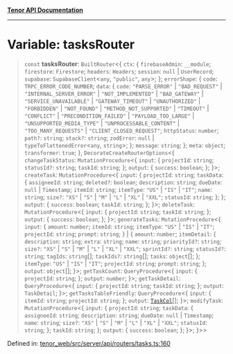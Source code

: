 [**Tenor API Documentation**](../../README.md)

***

# Variable: tasksRouter

> `const` **tasksRouter**: `BuiltRouter`\<\{ `ctx`: \{ `firebaseAdmin`: `__module`; `firestore`: `Firestore`; `headers`: `Headers`; `session`: `null` \| `UserRecord`; `supabase`: `SupabaseClient`\<`any`, `"public"`, `any`\>; \}; `errorShape`: \{ `code`: `TRPC_ERROR_CODE_NUMBER`; `data`: \{ `code`: `"PARSE_ERROR"` \| `"BAD_REQUEST"` \| `"INTERNAL_SERVER_ERROR"` \| `"NOT_IMPLEMENTED"` \| `"BAD_GATEWAY"` \| `"SERVICE_UNAVAILABLE"` \| `"GATEWAY_TIMEOUT"` \| `"UNAUTHORIZED"` \| `"FORBIDDEN"` \| `"NOT_FOUND"` \| `"METHOD_NOT_SUPPORTED"` \| `"TIMEOUT"` \| `"CONFLICT"` \| `"PRECONDITION_FAILED"` \| `"PAYLOAD_TOO_LARGE"` \| `"UNSUPPORTED_MEDIA_TYPE"` \| `"UNPROCESSABLE_CONTENT"` \| `"TOO_MANY_REQUESTS"` \| `"CLIENT_CLOSED_REQUEST"`; `httpStatus`: `number`; `path?`: `string`; `stack?`: `string`; `zodError`: `null` \| `typeToFlattenedError`\<`any`, `string`\>; \}; `message`: `string`; \}; `meta`: `object`; `transformer`: `true`; \}, `DecorateCreateRouterOptions`\<\{ `changeTaskStatus`: `MutationProcedure`\<\{ `input`: \{ `projectId`: `string`; `statusId?`: `string`; `taskId`: `string`; \}; `output`: \{ `success`: `boolean`; \}; \}\>; `createTask`: `MutationProcedure`\<\{ `input`: \{ `projectId`: `string`; `taskData`: \{ `assigneeId`: `string`; `deleted?`: `boolean`; `description`: `string`; `dueDate`: `null` \| `Timestamp`; `itemId`: `string`; `itemType`: `"US"` \| `"IS"` \| `"IT"`; `name`: `string`; `size?`: `"XS"` \| `"S"` \| `"M"` \| `"L"` \| `"XL"` \| `"XXL"`; `statusId`: `string`; \}; \}; `output`: \{ `success`: `boolean`; `taskId`: `string`; \}; \}\>; `deleteTask`: `MutationProcedure`\<\{ `input`: \{ `projectId`: `string`; `taskId`: `string`; \}; `output`: \{ `success`: `boolean`; \}; \}\>; `generateTasks`: `MutationProcedure`\<\{ `input`: \{ `amount`: `number`; `itemId`: `string`; `itemType`: `"US"` \| `"IS"` \| `"IT"`; `projectId`: `string`; `prompt`: `string`; \} \| \{ `amount`: `number`; `itemDetail`: \{ `description`: `string`; `extra`: `string`; `name`: `string`; `priorityId?`: `string`; `size?`: `"XS"` \| `"S"` \| `"M"` \| `"L"` \| `"XL"` \| `"XXL"`; `sprintId?`: `string`; `statusId?`: `string`; `tagIds`: `string`[]; `taskIds?`: `string`[]; `tasks`: `object`[]; \}; `itemType`: `"US"` \| `"IS"` \| `"IT"`; `projectId`: `string`; `prompt`: `string`; \}; `output`: `object`[]; \}\>; `getTaskCount`: `QueryProcedure`\<\{ `input`: \{ `projectId`: `string`; \}; `output`: `number`; \}\>; `getTaskDetail`: `QueryProcedure`\<\{ `input`: \{ `projectId`: `string`; `taskId`: `string`; \}; `output`: `TaskDetail`; \}\>; `getTasksTableFriendly`: `QueryProcedure`\<\{ `input`: \{ `itemId`: `string`; `projectId`: `string`; \}; `output`: [`TaskCol`](../interfaces/TaskCol.md)[]; \}\>; `modifyTask`: `MutationProcedure`\<\{ `input`: \{ `projectId`: `string`; `taskData`: \{ `assigneeId`: `string`; `description`: `string`; `dueDate`: `null` \| `Timestamp`; `name`: `string`; `size?`: `"XS"` \| `"S"` \| `"M"` \| `"L"` \| `"XL"` \| `"XXL"`; `statusId`: `string`; \}; `taskId`: `string`; \}; `output`: \{ `success`: `boolean`; \}; \}\>; \}\>\>

Defined in: [tenor\_web/src/server/api/routers/tasks.ts:160](https://github.com/Apantli/Tenor/blob/13fa9fcda7db4a7cf51b72ac1fe195cb0c47631e/tenor_web/src/server/api/routers/tasks.ts#L160)
